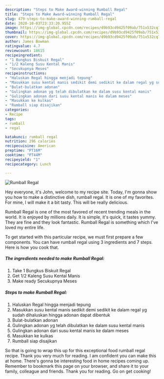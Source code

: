 ```yaml
---
description: "Steps to Make Award-winning Rumball Regal"
title: "Steps to Make Award-winning Rumball Regal"
slug: 479-steps-to-make-award-winning-rumball-regal
date: 2020-10-03T23:33:20.955Z
image: https://img-global.cpcdn.com/recipes/d9b93cd9425f09ab/751x532cq70/rumball-regal-foto-resep-utama.jpg
thumbnail: https://img-global.cpcdn.com/recipes/d9b93cd9425f09ab/751x532cq70/rumball-regal-foto-resep-utama.jpg
cover: https://img-global.cpcdn.com/recipes/d9b93cd9425f09ab/751x532cq70/rumball-regal-foto-resep-utama.jpg
author: James Bowman
ratingvalue: 4.7
reviewcount: 18615
recipeingredient:
- "1 Bungkus Biskuit Regal"
- "1/2 Kaleng Susu Kental Manis"
- "Secukupnya Meses"
recipeinstructions:
- "Haluskan Regal hingga menjadi tepung"
- "Masukkan susu kental manis sedikit demi sedikit ke dalam regal yg sudah dihaluskan hingga adonan dapat dibentuk"
- "Bulat-bulatkan adonan"
- "Gulingkan adonan yg telah dibulatkan ke dalam susu kental manis"
- "Gulingkan adonan dari susu kental manis ke dalam meses"
- "Masukkan ke kulkas"
- "Rumball siap disajikan"
categories:
- Recipe
tags:
- rumball
- regal

katakunci: rumball regal 
nutrition: 296 calories
recipecuisine: American
preptime: "PT16M"
cooktime: "PT44M"
recipeyield: "1"
recipecategory: Lunch

---
```



![Rumball Regal](https://img-global.cpcdn.com/recipes/d9b93cd9425f09ab/751x532cq70/rumball-regal-foto-resep-utama.jpg)

Hey everyone, it's John, welcome to my recipe site. Today, I'm gonna show you how to make a distinctive dish, rumball regal. It is one of my favorites. For mine, I will make it a bit tasty. This will be really delicious.

Rumball Regal is one of the most favored of recent trending meals in the world. It is enjoyed by millions daily. It is simple, it's quick, it tastes yummy. They are fine and they look fantastic. Rumball Regal is something which I've loved my entire life.




To get started with this particular recipe, we must first prepare a few components. You can have rumball regal using 3 ingredients and 7 steps. Here is how you cook that.

<!--inarticleads1-->

##### The ingredients needed to make Rumball Regal:

1. Take 1 Bungkus Biskuit Regal
1. Get 1/2 Kaleng Susu Kental Manis
1. Make ready Secukupnya Meses




<!--inarticleads2-->

##### Steps to make Rumball Regal:

1. Haluskan Regal hingga menjadi tepung
1. Masukkan susu kental manis sedikit demi sedikit ke dalam regal yg sudah dihaluskan hingga adonan dapat dibentuk
1. Bulat-bulatkan adonan
1. Gulingkan adonan yg telah dibulatkan ke dalam susu kental manis
1. Gulingkan adonan dari susu kental manis ke dalam meses
1. Masukkan ke kulkas
1. Rumball siap disajikan




So that is going to wrap this up for this exceptional food rumball regal recipe. Thank you very much for reading. I am confident you can make this at home. There's gonna be interesting food in home recipes coming up. Remember to bookmark this page on your browser, and share it to your family, colleague and friends. Thank you for reading. Go on get cooking!
